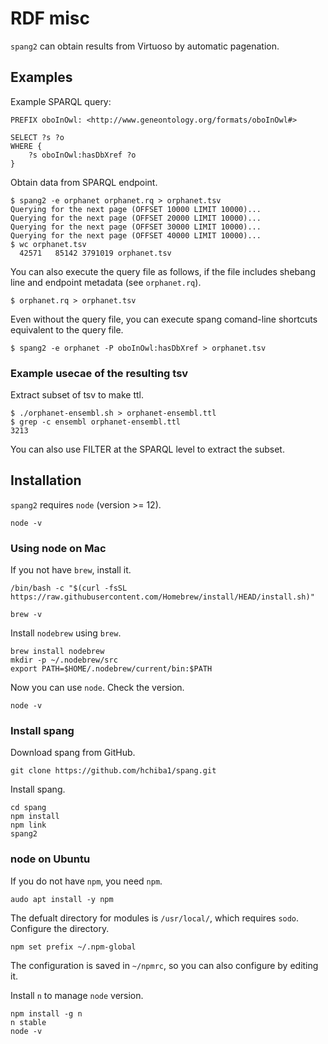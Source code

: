 # RDF misc
`spang2` can obtain results from Virtuoso by automatic pagenation.

## Examples
Example SPARQL query:
```
PREFIX oboInOwl: <http://www.geneontology.org/formats/oboInOwl#>

SELECT ?s ?o
WHERE {
    ?s oboInOwl:hasDbXref ?o
}
```

Obtain data from SPARQL endpoint.
```
$ spang2 -e orphanet orphanet.rq > orphanet.tsv
Querying for the next page (OFFSET 10000 LIMIT 10000)...
Querying for the next page (OFFSET 20000 LIMIT 10000)...
Querying for the next page (OFFSET 30000 LIMIT 10000)...
Querying for the next page (OFFSET 40000 LIMIT 10000)...
$ wc orphanet.tsv
  42571   85142 3791019 orphanet.tsv
```

You can also execute the query file as follows, if the
file includes shebang line and endpoint metadata (see `orphanet.rq`).
```
$ orphanet.rq > orphanet.tsv
```

Even without the query file, you can execute spang comand-line shortcuts equivalent to the query file.
```
$ spang2 -e orphanet -P oboInOwl:hasDbXref > orphanet.tsv
```

### Example usecae of the resulting tsv
Extract subset of tsv to make ttl.
```
$ ./orphanet-ensembl.sh > orphanet-ensembl.ttl
$ grep -c ensembl orphanet-ensembl.ttl
3213
```

You can also use FILTER at the SPARQL level to extract the subset.

## Installation
`spang2` requires `node` (version >= 12).
```
node -v
```
### Using node on Mac
If you not have `brew`, install it.
```
/bin/bash -c "$(curl -fsSL https://raw.githubusercontent.com/Homebrew/install/HEAD/install.sh)"
```
```
brew -v
```
Install `nodebrew` using `brew`.
```
brew install nodebrew
mkdir -p ~/.nodebrew/src
export PATH=$HOME/.nodebrew/current/bin:$PATH
```
Now you can use `node`. Check the version.
```
node -v
```

### Install spang
Download spang from GitHub.
```
git clone https://github.com/hchiba1/spang.git
```

Install spang.
```
cd spang
npm install
npm link
spang2
```

### node on Ubuntu
If you do not have `npm`, you need `npm`.
```
audo apt install -y npm
```
The defualt directory for modules is `/usr/local/`, which requires `sodo`.
Configure the directory.
```
npm set prefix ~/.npm-global
```
The configuration is saved in `~/npmrc`, so you can also configure by editing it.

Install `n` to manage `node` version.
```
npm install -g n
n stable
node -v
```

